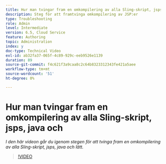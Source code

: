 ```yaml
---
title: Hur man tvingar fram en omkompilering av alla Sling-skript, jsps, java och
description: Steg för att framtvinga omkompilering av JSP:er
type: Troubleshooting
role: Admin
level: Intermediate
version: 6.5, Cloud Service
feature: Authoring
topic: Administration
index: y
doc-type: Technical Video
exl-id: ab32fa37-065f-4c89-929c-eeb9526e1139
duration: 89
source-git-commit: f4c621f3a9caa8c2c64b8323312343fe421a5aee
workflow-type: tm+mt
source-wordcount: '51'
ht-degree: 0%

---
```


# Hur man tvingar fram en omkompilering av alla Sling-skript, jsps, java och

*I den här videon går du igenom stegen för att tvinga fram en omkompilering av alla Sling-skript, jsps, java och lätt.*

>[!VIDEO](https://video.tv.adobe.com/v/335464?quality=12&learn=on)
